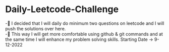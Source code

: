 # Daily-Leetcode-Challenge
-👺 I decided that I will daily do minimum two questions on leetcode and I will push the solutions over here.    
-🎯 This way I will get more comfortable using github & git commands and at the same time I will enhance my problem solving skills.
Starting Date -> 9-12-2022
